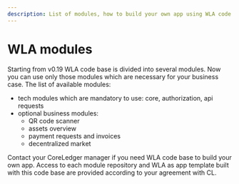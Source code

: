 ```yaml
---
description: List of modules, how to build your own app using WLA code base
---
```


# WLA modules

Starting from v0.19 WLA code base is divided into several modules. Now you can use only those modules which are necessary for your business case. The list of available modules:

* tech modules which are mandatory to use: core, authorization, api requests
* optional business modules:
  * QR code scanner
  * assets overview
  * payment requests and invoices
  * decentralized market

Contact your CoreLedger manager if you need WLA code base to build your own app. Access to each module repository and WLA as app template built with this code base are provided according to your agreement with CL.
